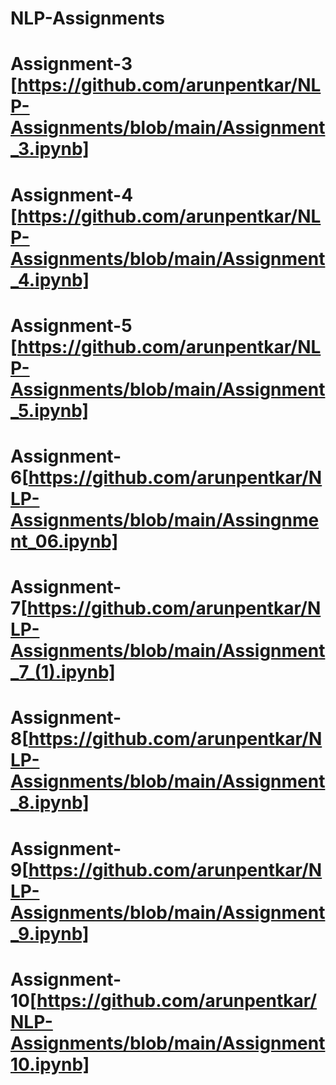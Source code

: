 # NLP-Assignments
# Assignment-3 [https://github.com/arunpentkar/NLP-Assignments/blob/main/Assignment_3.ipynb]
# Assignment-4 [https://github.com/arunpentkar/NLP-Assignments/blob/main/Assignment_4.ipynb]
# Assignment-5 [https://github.com/arunpentkar/NLP-Assignments/blob/main/Assignment_5.ipynb]
# Assignment-6[https://github.com/arunpentkar/NLP-Assignments/blob/main/Assingnment_06.ipynb]
# Assignment-7[https://github.com/arunpentkar/NLP-Assignments/blob/main/Assignment_7_(1).ipynb]
# Assignment-8[https://github.com/arunpentkar/NLP-Assignments/blob/main/Assignment_8.ipynb]
# Assignment-9[https://github.com/arunpentkar/NLP-Assignments/blob/main/Assignment_9.ipynb]
# Assignment-10[https://github.com/arunpentkar/NLP-Assignments/blob/main/Assignment10.ipynb]
